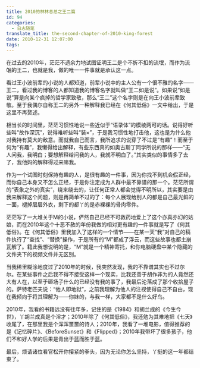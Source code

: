```yaml
---
title: 2010的林林总总之王二篇
id: 94
categories:
  - 日志随笔
translate_title: the-second-chapter-of-2010-king-forest
date: 2010-12-31 12:07:00
tags:
---
```


在过去的2010年，茫茫不遗余力地试图证明王二是个不折不扣的流氓，而作为流氓的王二，也就是我，做的唯一一件事就是承认这一点。

看过王小波前辈的小说的人都知道，前辈小说中的主人公有一个很不雅的名字——王二，看过我的博客的人都知道我的博客名字就叫做“王二如是说”。如果说“如是说”算是向某个疯掉的哲学家致敬，那么“王二”这个名字则是在向王小波前辈致敬。至于我偶尔自称王二的另外一种解释我已经在《何其低俗》一文中给出，于是这里不再赘述。

相当长的时间里，茫茫习惯性地说一些近似于“语录体”的模棱两可的话。说得好听些叫“故作深沉”，说得难听些叫“装×”，于是我习惯性地打击他，这也是为什么他对我持有莫大的敌意。而就我自己而言，我所追求的说穿了不过是“有趣”！而至于何为“有趣”，我懒得给出解释，有些东西真的如奥古斯丁同学所说的那样——“无人问我，我明白；要想解释给问我的人，我就不明白了。”其实类似的事情多了去了，我他妈的解释得过来嘛我。

作为一个试图时刻保持有趣的人，是很有趣的一件事，因为你找不到机会假正经，而你自己本身又不怎么正经，于是你注定成为人群中最不靠谱的那一个。茫茫所谓的“表象之外的真实”，绕来绕去的，让任何正常人都会觉得不明所以，其实要是由我来解释这个问题，则是再简单不过的了：每个人展现给别人的都是自己最光鲜的一面，褪掉层层外衣，剩下的都丫的是赤裸裸的骨肉零件。

茫茫写了一大堆关于M的小说，俨然自己已经不可救药地爱上了这个亦真亦幻的姑娘，而在2010年这个十恶不赦的年份我做的相对更有趣的一件事就是写了《何其低俗》。在《何其低俗》里我加入了这样的一个情节——在某一天“我”对自己的稿件执行了“查找”、“替换”操作，于是所有的“M”都成了浮云，而这些故事也都土崩瓦解了。籍此我想说明的是，“M”就是一个精神寄托，和你电脑硬盘中某个隐藏的文件夹下的视频文件并无区别。

当我稀里糊涂地度过了2010年的时候，我突然发现，我的不靠谱其实也不过尔尔。在某些事件之后我不得不接受这样一个现实，比我还善于胡作非为的人竟然还大有人在，以至于砸场子什么的已经没有我的事了，我最后沦落成了那个收拾屋子的。萨特老匹夫说：“他人即地狱”，之前我理解为他人的注视使得自己不自由，现在我倾向于将其理解为——你妹的，与我一样，大家都不是什么好鸟。

2010年，我看的书籍远没有往年多，记住的是《1984》和胡兰成的《今生今世》，丫胡兰成真是个淫才；2010年除了《何其低俗》，我还勉为其难地把《七天》收尾了，在那里我是个浑浑噩噩的诗人；2010年，我看了一堆电影，值得推荐的是《记忆碎片》、《BeforeSunset》和《Flipped》；2010年我带坏了很多孩子，他们不和好人学的后果是青出于蓝而胜于蓝。

最后，烦请诸位看官松开你攥紧的拳头，因为无论你怎么坚持，丫挺的这一年都结束了。